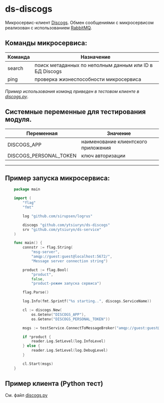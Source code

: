 # ds-discogs #

Микросервис-клиент [Discogs](https://www.discogs.com/developers). Обмен сообщениями с микросервисом реализован с использованием [RabbitMQ](https://www.rabbitmq.com).

Команды микросервиса:
---
|Команда|                    Назначение                         |
|-------|-------------------------------------------------------|
|search |поиск метаданных по неполным данным или ID в БД Discogs|
|ping   |проверка жизнеспособности микросервиса                 |

*Пример использования команд приведен в тестовом клиенте в [discogs.py](https://github.com/ytsiuryn/ds-discogs/blob/main/discogs.py)*.

Системные переменные для тестирования модуля.
---
|Переменная|Значение|
|----------|--------|
|DISCOGS_APP|наименование клиентского приложения|
|DISCOGS_PERSONAL_TOKEN|ключ авторизации|
---

Пример запуска микросервиса:
---
```go
    package main

    import (
	    "flag"
	    "fmt"

	    log "github.com/sirupsen/logrus"

	    discogs "github.com/ytsiuryn/ds-discogs"
	    srv "github.com/ytsiuryn/ds-service"
    )

    func main() {
	    connstr := flag.String(
		    "msg-server",
		    "amqp://guest:guest@localhost:5672/",
		    "Message server connection string")

		product := flag.Bool(
			"product",
			false,
			"product-режим запуска сервиса")

		flag.Parse()

	    log.Info(fmt.Sprintf("%s starting..", discogs.ServiceName))

	    cl := discogs.New(
			os.Getenv("DISCOGS_APP"),
			os.Getenv("DISCOGS_PERSONAL_TOKEN"))

	    msgs := testService.ConnectToMessageBroker("amqp://guest:guest@localhost:5672/")

		if *product {
			reader.Log.SetLevel(log.InfoLevel)
		} else {
			reader.Log.SetLevel(log.DebugLevel)
		}

		cl.Start(msgs)
    }
```

Пример клиента (Python тест)
---
См. файл [discogs.py](https://github.com/ytsiuryn/ds-discogs/blob/main/discogs.py)
